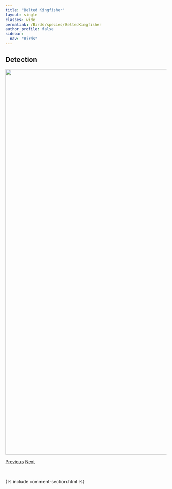 ```yaml
---
title: "Belted Kingfisher"
layout: single
classes: wide
permalink: /Birds/species/BeltedKingfisher
author_profile: false
sidebar:
  nav: "Birds"
---
```


<h2>Detection</h2>

<a href="https://drive.google.com/uc?export=view&id=1XMSkJqNt4r1vrdxTdtgOv6ZHTU9CBqF0">
<img src="https://drive.google.com/uc?export=view&id=1XMSkJqNt4r1vrdxTdtgOv6ZHTU9CBqF0" height = "1200" width = "800">
</a>


<a href="/DevelopmentWebsite/Birds/species/BlackcrownedNightHeron" class="pagination--pager" title="Nycticorax nycticorax">Previous</a> <a href="/DevelopmentWebsite/Birds/species/BrownheadedCowbird" class="pagination--pager" title="Molothrus ater">Next</a>

<p>&nbsp;</p>

{% include comment-section.html %}
